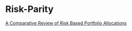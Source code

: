 # Risk-Parity


[A Comparative Review of Risk Based Portfolio Allocations](https://run.unl.pt/bitstream/10362/16857/1/Bilan_2016.pdf)
